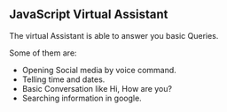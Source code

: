 ## JavaScript Virtual Assistant 

The virtual Assistant is able to answer you basic Queries. 

Some of them are:

- Opening Social media by voice command.
- Telling time and dates.
- Basic Conversation like Hi, How are you?
- Searching information in google.

